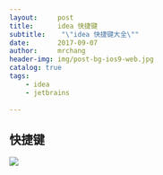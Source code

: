 ```yaml
---
layout:     post
title:      idea 快捷键
subtitle:    "\"idea 快捷键大全\""
date:       2017-09-07
author:     mrchang
header-img: img/post-bg-ios9-web.jpg
catalog: true
tags:
    - idea
    - jetbrains
   
---
```


## 快捷键
![](http://files.jetbrains.org.cn/17-9-7/57686074.jpg)